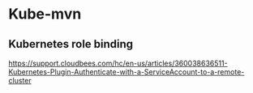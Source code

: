 # Kube-mvn

## Kubernetes role binding
https://support.cloudbees.com/hc/en-us/articles/360038636511-Kubernetes-Plugin-Authenticate-with-a-ServiceAccount-to-a-remote-cluster